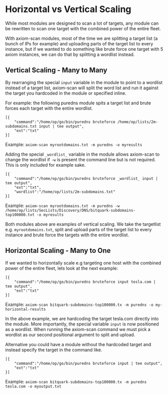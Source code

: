 # Horizontal vs Vertical Scaling
While most modules are designed to scan a lot of targets, any module can be rewritten to scan one target with the combined power of the entire fleet.

With axiom-scan modules, most of the time we are splitting a target list (a bunch of IPs for example) and uploading parts of the target list to every instance, but if we wanted to do something like brute force one target with 5 axiom instances, we can do that by splitting a wordlist instead.

## Vertical Scaling - Many to Many

By rearranging the special `input` variable in the module to point to a wordlist instead of a target list, axiom-scan will split the word list and run it against the target you hardcoded in the module or specified inline.

For example: the following puredns module spits a target list and brute forces each target with the entire wordlist.

```
[{
    "command":"/home/op/go/bin/puredns bruteforce /home/op/lists/2m-subdomains.txt input | tee output",
    "ext":"txt"
}]
```
Example: `axiom-scan myrootdomains.txt -m puredns -o myresults`


Adding the  special `_wordlist_` variable in the module allows axiom-scan to change the wordlist if `-w` is present the command line but is not required. This is only included for example sake.

```
[{
    "command":"/home/op/go/bin/puredns bruteforce _wordlist_ input | tee output",
    "ext":"txt",
    "wordlist":"/home/op/lists/2m-subdomains.txt"
}]
```
Example: `axiom-scan myrootdomains.txt -m puredns -w /home/op/lists/SecLists/Discovery/DNS/bitquark-subdomains-top100000.txt -o myresults`

Both modules above are examples of vertical scaling. We take the targetlist e.g. `myrootdomains.txt`, split and upload parts of the target list to every instance and brute force the targets with the entire wordlist.


## Horizontal Scaling - Many to One
If we wanted to horizontally scale e.g targeting one host with the combined power of the entire fleet, lets look at the next example:
```
[{
    "command":"/home/op/go/bin/puredns bruteforce input tesla.com | tee output",
    "ext":"txt"
}]
```
Example: `axiom-scan bitquark-subdomains-top100000.tx -m puredns -o my-horizontal-results`

In the above example, we are hardcoding the target tesla.com directly into the module. More importantly, the special variable `input` is now positioned as a wordlist. When running the axiom-scan command we must pick a wordlist as our second positional argument to split and upload. <br>

Alternative you could have a module without the hardcoded target and instead specify the target in the command like.
```
[{
    "command":"/home/op/go/bin/puredns bruteforce input | tee output",
    "ext":"txt"
}]
```
Example: `axiom-scan bitquark-subdomains-top100000.tx -m puredns tesla.com -o myoutput.txt`


